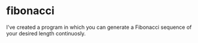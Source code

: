 # fibonacci
I've created a program in which you can generate a Fibonacci sequence of your desired length continuosly.
